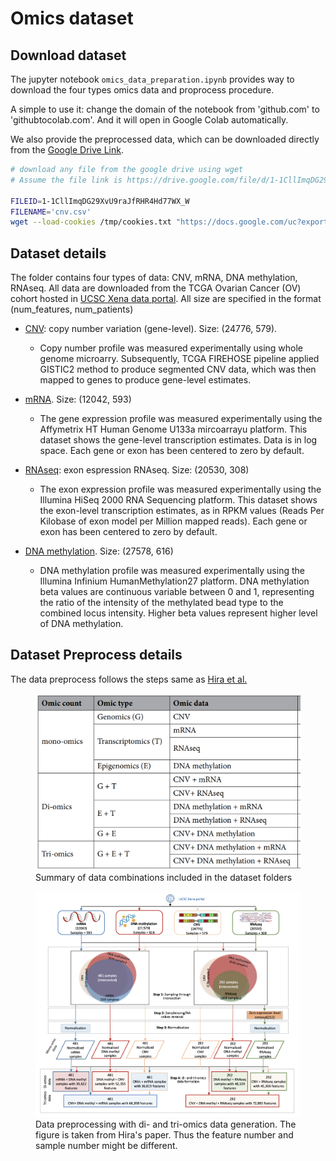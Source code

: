# Omics dataset

## Download dataset
The jupyter notebook `omics_data_preparation.ipynb` provides way to download the four types omics data and proprocess procedure. 

A simple to use it: change the domain of the notebook from 'github.com' to 'githubtocolab.com'. And it will open in Google Colab automatically.

We also provide the preprocessed data, which can be downloaded directly from the [Google Drive Link](https://drive.google.com/drive/folders/1-I54hMQOTHLTsKpf26pe_yDyIp-2HoB5?usp=sharing). 

```bash
# download any file from the google drive using wget
# Assume the file link is https://drive.google.com/file/d/1-1CllImqDG29XvU9raJfRHR4Hd77WX_W/view?usp=sharing

FILEID=1-1CllImqDG29XvU9raJfRHR4Hd77WX_W
FILENAME='cnv.csv'
wget --load-cookies /tmp/cookies.txt "https://docs.google.com/uc?export=download&confirm=$(wget --quiet --save-cookies /tmp/cookies.txt --keep-session-cookies --no-check-certificate 'https://docs.google.com/uc?export=download&id=1Y7O3J_htkaFc1FSPIoc8oEWvzD3843ug' -O- | sed -rn 's/.*confirm=([0-9A-Za-z_]+).*/\1\n/p')&id=1Y7O3J_htkaFc1FSPIoc8oEWvzD3843ug" -O $FILENAME && rm -rf /tmp/cookies.txt
```

## Dataset details

The folder contains four types of data: CNV, mRNA, DNA methylation, RNAseq. All data are downloaded from the TCGA Ovarian Cancer (OV) cohort hosted in [UCSC Xena data portal](https://xenabrowser.net/datapages/). All size are specified in the format (num_features, num_patients)

* [CNV](https://xenabrowser.net/datapages/?dataset=TCGA.OV.sampleMap%2FGistic2_CopyNumber_Gistic2_all_data_by_genes&host=https%3A%2F%2Ftcga.xenahubs.net&removeHub=https%3A%2F%2Fxena.treehouse.gi.ucsc.edu%3A443): copy number variation (gene-level). Size: (24776, 579).
    * Copy number profile was measured experimentally using whole genome microarry. Subsequently, TCGA FIREHOSE pipeline applied GISTIC2 method to produce segmented CNV data, which was then mapped to genes to produce gene-level estimates. 

* [mRNA](https://xenabrowser.net/datapages/?dataset=TCGA.OV.sampleMap%2FHT_HG-U133A&host=https%3A%2F%2Ftcga.xenahubs.net&removeHub=https%3A%2F%2Fxena.treehouse.gi.ucsc.edu%3A443). Size: (12042, 593)
    * The gene expression profile was measured experimentally using the Affymetrix HT Human Genome U133a mircoarrayu platform. This dataset shows the gene-level transcription estimates. Data is in log space. Each gene or exon has been centered to zero by default. 

* [RNAseq](https://xenabrowser.net/datapages/?dataset=TCGA.OV.sampleMap%2FHiSeqV2_exon&host=https%3A%2F%2Ftcga.xenahubs.net&removeHub=https%3A%2F%2Fxena.treehouse.gi.ucsc.edu%3A443): exon espression RNAseq. Size: (20530, 308)
    * The exon expression profile was measured experimentally using the Illumina HiSeq 2000 RNA Sequencing platform. This dataset shows the exon-level transcription estimates, as in RPKM values (Reads Per Kilobase of exon model per Million mapped reads). Each gene or exon has been centered to zero by default. 

* [DNA methylation](https://xenabrowser.net/datapages/?dataset=TCGA.OV.sampleMap%2FHumanMethylation27&host=https%3A%2F%2Ftcga.xenahubs.net&removeHub=https%3A%2F%2Fxena.treehouse.gi.ucsc.edu%3A443). Size: (27578, 616)
    * DNA methylation profile was measured experimentally using the Illumina Infinium HumanMethylation27 platform. DNA methylation beta values are continuous variable between 0 and 1, representing the ratio of the intensity of the methylated bead type to the combined locus intensity. Higher beta values represent higher level of DNA methylation. 

## Dataset Preprocess details
The data preprocess follows the steps same as [Hira et al.](https://www.nature.com/articles/s41598-021-85285-4.pdf)

<figure>
    <img src="./summary_table.png" alt="summary_data">
    <figcaption>Summary of data combinations included in the dataset folders</figcaption>
</figure>   

<figure>
    <img src="./preprocess_flowchart.png " alt="summary_data">
    <figcaption>Data preprocessing with di- and tri-omics data generation. The figure is taken from Hira's paper. Thus the feature number and sample number might be different.</figcaption>
</figure>   

